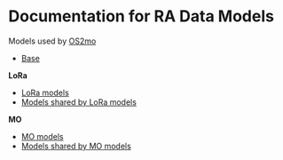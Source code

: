 <!--
SPDX-FileCopyrightText: 2021 Magenta ApS <https://magenta.dk>
SPDX-License-Identifier: MPL-2.0
-->

# Documentation for RA Data Models

Models used by [OS2mo](https://github.com/OS2mo/os2mo)


- [Base](base.md)

**LoRa**

- [LoRa models](lora/lora.md)
- [Models shared by LoRa models](lora/lora_shared.md)

**MO**

- [MO models](mo/mo.md)
- [Models shared by MO models](mo/shared.md)

